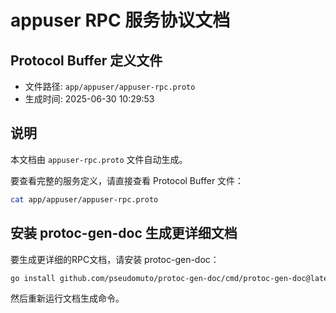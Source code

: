 # appuser RPC 服务协议文档

## Protocol Buffer 定义文件
- 文件路径: `app/appuser/appuser-rpc.proto`
- 生成时间: 2025-06-30 10:29:53

## 说明
本文档由 `appuser-rpc.proto` 文件自动生成。

要查看完整的服务定义，请直接查看 Protocol Buffer 文件：
```bash
cat app/appuser/appuser-rpc.proto
```

## 安装 protoc-gen-doc 生成更详细文档
要生成更详细的RPC文档，请安装 protoc-gen-doc：
```bash
go install github.com/pseudomuto/protoc-gen-doc/cmd/protoc-gen-doc@latest
```

然后重新运行文档生成命令。
